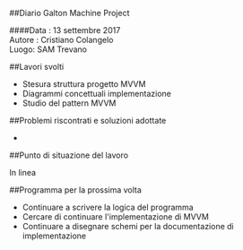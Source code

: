 ##Diario Galton Machine Project

####Data : 13 settembre 2017 <br> Autore : Cristiano Colangelo <br> Luogo: SAM Trevano

##Lavori svolti

- Stesura struttura progetto MVVM 
- Diagrammi concettuali implementazione
- Studio del pattern MVVM

##Problemi riscontrati e soluzioni adottate

-

##Punto di situazione del lavoro

In linea

##Programma per la prossima volta

- Continuare a scrivere la logica del programma 
- Cercare di continuare l'implementazione di MVVM
- Continuare a disegnare schemi per la documentazione di implementazione
